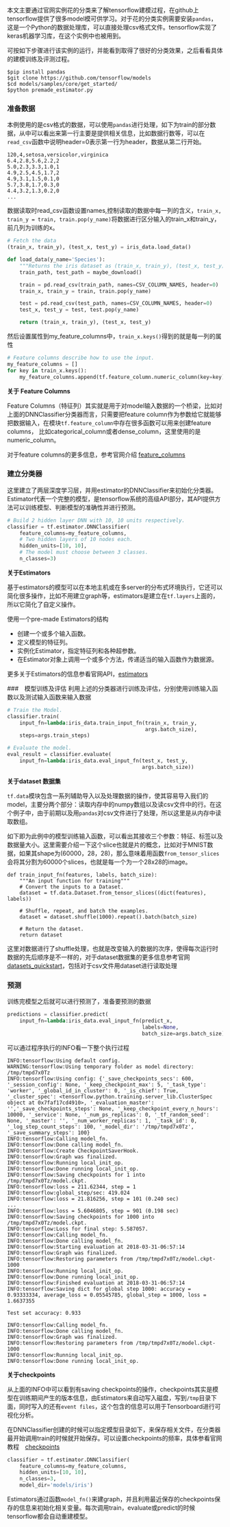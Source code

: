本文主要通过官网实例花的分类来了解tensorflow建模过程，在github上tensorflow提供了很多model模可供学习。对于花的分类实例需要安装`pandas`，这是一个Python的数据处理库，可以直接处理csv格式文件。tensorflow实现了keras机器学习库，在这个实例中也被用到。

可按如下步骤进行该实例的运行，并能看到取得了很好的分类效果，之后看看具体的建模训练及评测过程。
```shell
$pip install pandas
$git clone https://github.com/tensorflow/models
$cd models/samples/core/get_started/
$python premade_estimator.py
```

### 准备数据
本例使用的是csv格式的数据，可以使用`pandas`进行处理，如下为train的部分数据，从中可以看出来第一行主要是提供相关信息，比如数据行数等，可以在`read_csv`函数中说明header=0表示第一行为header，数据从第二行开始。
```
120,4,setosa,versicolor,virginica
6.4,2.8,5.6,2.2,2
5.0,2.3,3.3,1.0,1
4.9,2.5,4.5,1.7,2
4.9,3.1,1.5,0.1,0
5.7,3.8,1.7,0.3,0
4.4,3.2,1.3,0.2,0
...
```
数据读取时read_csv函数设置names,控制读取的数据中每一列的含义，`train_x, train_y = train, train.pop(y_name)`将数据进行区分输入的train_x和train_y，前几列为训练的x。
```python
# Fetch the data
(train_x, train_y), (test_x, test_y) = iris_data.load_data()

def load_data(y_name='Species'):
    """Returns the iris dataset as (train_x, train_y), (test_x, test_y)."""
    train_path, test_path = maybe_download()

    train = pd.read_csv(train_path, names=CSV_COLUMN_NAMES, header=0)
    train_x, train_y = train, train.pop(y_name)

    test = pd.read_csv(test_path, names=CSV_COLUMN_NAMES, header=0)
    test_x, test_y = test, test.pop(y_name)

    return (train_x, train_y), (test_x, test_y)
```
然后设置属性到my_feature_columns中，`train_x.keys()`得到的就是每一列的属性
```python
# Feature columns describe how to use the input.
my_feature_columns = []
for key in train_x.keys():
    my_feature_columns.append(tf.feature_column.numeric_column(key=key))
```

__关于 Feature Columns__

Feature Columns（特征列）其实就是用于对model输入数据的一个桥梁，比如对上面的DNNClassifier分类器而言，只需要把feature column作为参数给它就能够把数据输入，在模块`tf.feature_column`中存在很多函数可以用来创建feature columns， 比如categorical_column或者dense_column，这里使用的是numeric_column。

对于feature columns的更多信息，参考官网介绍 [feature_columns](https://www.tensorflow.org/get_started/feature_columns)

### 建立分类器
这里建立了两层深度学习层，并用estimator的DNNClassifier来初始化分类器。Estimator代表一个完整的模型，是tensorflow系统的高级API部分，其API提供方法可以训练模型、判断模型的准确性并进行预测。
```python
# Build 2 hidden layer DNN with 10, 10 units respectively.
classifier = tf.estimator.DNNClassifier(
    feature_columns=my_feature_columns,
    # Two hidden layers of 10 nodes each.
    hidden_units=[10, 10],
    # The model must choose between 3 classes.
    n_classes=3)
```

__关于Estimators__

基于estimators的模型可以在本地主机或在多server的分布式环境执行，它还可以简化很多操作，比如不用建立graph等，estimators是建立在`tf.layers`上面的，所以它简化了自定义操作。

使用一个pre-made Estimators的结构
* 创建一个或多个输入函数。
* 定义模型的特征列。
* 实例化Estimator，指定特征列和各种超参数。
* 在Estimator对象上调用一个或多个方法，传递适当的输入函数作为数据源。

更多关于Estimators的信息参看官网API，[estimators](https://www.tensorflow.org/programmers_guide/estimators)

###　模型训练及评估
利用上述的分类器进行训练及评估，分别使用训练输入函数以及测试输入函数来输入数据
```python
# Train the Model.
classifier.train(
    input_fn=lambda:iris_data.train_input_fn(train_x, train_y,
                                             args.batch_size),
    steps=args.train_steps)

# Evaluate the model.
eval_result = classifier.evaluate(
    input_fn=lambda:iris_data.eval_input_fn(test_x, test_y,
                                            args.batch_size))
```
__关于dataset 数据集__

`tf.data`模块包含一系列辅助导入以及处理数据的操作，使其容易导入我们的model，主要分两个部分：读取内存中的numpy数组以及读csv文件中的行。在这个例子中，由于前期以及用`pandas`对csv文件进行了处理，所以这里是从内存中读取数组。

如下即为此例中的模型训练输入函数，可以看出其接收三个参数：特征、标签以及数据量大小。这里需要介绍一下这个slice也就是片的概念，比如对于MNIST数据，如果其shape为(60000，28，28)，那么意味着用函数`from_tensor_slices`会将其分割为60000个slices，也就是每一个为一个28x28的image。
```
def train_input_fn(features, labels, batch_size):
    """An input function for training"""
    # Convert the inputs to a Dataset.
    dataset = tf.data.Dataset.from_tensor_slices((dict(features), labels))

    # Shuffle, repeat, and batch the examples.
    dataset = dataset.shuffle(1000).repeat().batch(batch_size)

    # Return the dataset.
    return dataset
```
这里对数据进行了shuffle处理，也就是改变输入的数据的次序，使得每次运行时数据的先后顺序是不一样的，对于dataset数据集的更多信息参考官网 [datasets_quickstart](https://www.tensorflow.org/get_started/datasets_quickstart)，包括对于csv文件用dataset进行读取处理

### 预测
训练完模型之后就可以进行预测了，准备要预测的数据
```python
predictions = classifier.predict(
    input_fn=lambda:iris_data.eval_input_fn(predict_x,
                                            labels=None,
                                            batch_size=args.batch_size))
```
可以通过程序执行的INFO看一下整个执行过程
```
INFO:tensorflow:Using default config.
WARNING:tensorflow:Using temporary folder as model directory: /tmp/tmpd7x0Tz
INFO:tensorflow:Using config: {'_save_checkpoints_secs': 600, '_session_config': None, '_keep_checkpoint_max': 5, '_task_type': 'worker', '_global_id_in_cluster': 0, '_is_chief': True, '_cluster_spec': <tensorflow.python.training.server_lib.ClusterSpec object at 0x7faf17cd4910>, '_evaluation_master': '','_save_checkpoints_steps': None, '_keep_checkpoint_every_n_hours': 10000, '_service': None, '_num_ps_replicas': 0, '_tf_random_seed': None, '_master': '', '_num_worker_replicas': 1, '_task_id': 0, '_log_step_count_steps': 100, '_model_dir': '/tmp/tmpd7x0Tz', '_save_summary_steps': 100}
INFO:tensorflow:Calling model_fn.
INFO:tensorflow:Done calling model_fn.
INFO:tensorflow:Create CheckpointSaverHook.
INFO:tensorflow:Graph was finalized.
INFO:tensorflow:Running local_init_op.
INFO:tensorflow:Done running local_init_op.
INFO:tensorflow:Saving checkpoints for 1 into /tmp/tmpd7x0Tz/model.ckpt.
INFO:tensorflow:loss = 211.62344, step = 1
INFO:tensorflow:global_step/sec: 419.024
INFO:tensorflow:loss = 21.816256, step = 101 (0.240 sec)
...
INFO:tensorflow:loss = 5.6046805, step = 901 (0.198 sec)
INFO:tensorflow:Saving checkpoints for 1000 into /tmp/tmpd7x0Tz/model.ckpt.
INFO:tensorflow:Loss for final step: 5.587057.
INFO:tensorflow:Calling model_fn.
INFO:tensorflow:Done calling model_fn.
INFO:tensorflow:Starting evaluation at 2018-03-31-06:57:14
INFO:tensorflow:Graph was finalized.
INFO:tensorflow:Restoring parameters from /tmp/tmpd7x0Tz/model.ckpt-1000
INFO:tensorflow:Running local_init_op.
INFO:tensorflow:Done running local_init_op.
INFO:tensorflow:Finished evaluation at 2018-03-31-06:57:14
INFO:tensorflow:Saving dict for global step 1000: accuracy = 0.93333334, average_loss = 0.05545785, global_step = 1000, loss = 1.6637355

Test set accuracy: 0.933

INFO:tensorflow:Calling model_fn.
INFO:tensorflow:Done calling model_fn.
INFO:tensorflow:Graph was finalized.
INFO:tensorflow:Restoring parameters from /tmp/tmpd7x0Tz/model.ckpt-1000
INFO:tensorflow:Running local_init_op.
INFO:tensorflow:Done running local_init_op.
```

__关于checkpoints__

从上面的INFO中可以看到有saving checkpoints的操作，checkpoints其实是模型在训练期间产生的版本信息，由Estimators来自动写入磁盘，写到`/tmp`目录下面，同时写入的还有`event files`，这个包含的信息可以用于Tensorboard进行可视化分析。

在DNNClassifier创建的时候可以指定模型目录如下，来保存相关文件，在分类器最开始调用train的时候就开始保存。可以设置checkpoints的频率，具体参看官网教程　[checkpoints](https://www.tensorflow.org/get_started/checkpoints)
```python
classifier = tf.estimator.DNNClassifier(
    feature_columns=my_feature_columns,
    hidden_units=[10, 10],
    n_classes=3,
    model_dir='models/iris')
```

Estimators通过函数`model_fn()`来建graph，并且利用最近保存的checkpoints保存的信息来初始化相关变量。每次调用train，evaluate或predict的时候tensorflow都会自动重建模型。
